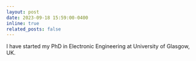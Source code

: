 ```yaml
---
layout: post
date: 2023-09-18 15:59:00-0400
inline: true
related_posts: false
---
```


I have started my PhD in Electronic Engineering at University of Glasgow, UK.
